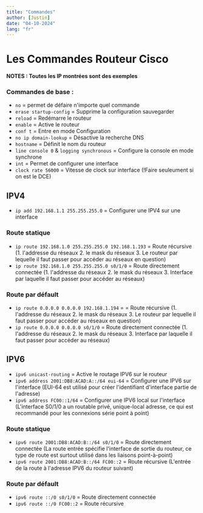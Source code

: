 ```yaml
---
title: "Commandes"
author: [Justin]
date: "04-10-2024"
lang: "fr"
---
```


# Les Commandes Routeur Cisco

**NOTES : Toutes les IP montrées sont des exemples**

### Commandes de base :

* ```no``` = permet de défaire n'importe quel commande
* ``erase startup-config`` = Supprime la configuration sauvegarder
* ``reload`` = Redémarre le routeur
* ``enable`` = Active le routeur
* ``conf t`` = Entre en mode Configuration
* ``no ip domain-lookup`` = Désactive la recherche DNS
* ``hostname`` = Définit le nom du routeur
* ``line console 0`` & ``logging synchronous`` = Configure la console en mode synchrone
* ``int`` = Permet de configurer une interface
* ```clock rate 56000``` = Vitesse de clock sur interface (!Faire seuleument si on est le DCE)

## IPV4

* ```ip add 192.168.1.1 255.255.255.0``` = Configurer une IPV4 sur une interface

### Route statique

* ```ip route 192.168.1.0 255.255.255.0 192.168.1.193``` = Route récursive (1. l'addresse du réseaux 2. le mask du réseaux 3. Le routeur par lequelle il faut passer pour accéder au réseaux en question)
* ```ip route 192.168.1.0 255.255.255.0 s0/1/0``` = Route directement connectée (1. l'addresse du réseaux 2. le mask du réseaux 3. Interface par laquelle il faut passer pour accéder au réseaux)

### Route par défault

* ```ip route 0.0.0.0 0.0.0.0 192.168.1.194``` = = Route récursive (1. l'addresse du réseaux 2. le mask du réseaux 3. Le routeur par lequelle il faut passer pour accéder au réseaux en question)
* ```ip route 0.0.0.0 0.0.0.0 s0/1/0``` = Route directement connectée (1. l'addresse du réseaux 2. le mask du réseaux 3. Interface par laquelle il faut passer pour accéder au réseaux)

## IPV6

* ```ipv6 unicast-routing``` = Active le routage IPV6 sur le routeur
* ```ipv6 address 2001:DB8:ACAD:A::/64 eui-64``` = Configurer une IPV6 sur l'interface (EUI-64 est utilisé pour créer l'identifiant d'interface partie de l'adresse)
* ```ipv6 address FC00::1/64``` = Configurer une IPV6 local sur l'interface (L'interface S0/1/0 a un routable privé, unique-local adresse, ce qui est recommandé pour les connexions série point à point)

### Route statique

* ```ipv6 route 2001:DB8:ACAD:B::/64 s0/1/0``` = Route directement connectée (La route entrée spécifie l'interface de sortie du routeur, ce type de route est surtout utilisé dans les liaisons point-à-point)
* ```ipv6 route 2001:DB8:ACAD:B::/64 FC00::2``` = Route récursive (L'entrée de la route à l'adresse IPV6 du routeur suivant)

### Route par défault

* ```ipv6 route ::/0 s0/1/0``` = Route directement connectée
* ```ipv6 route ::/0 FC00::2``` = Route récursive
